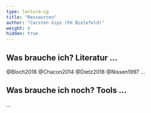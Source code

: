 ```yaml
---
type: lecture-cg
title: "Ressourcen"
author: "Carsten Gips (FH Bielefeld)"
weight: 4
hidden: true
---
```



## Was brauche ich? Literatur ...

@Bloch2018
@Chacon2014
@Dietz2018
@Nissen1997
...

## Was brauche ich noch? Tools ...

...
